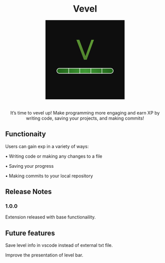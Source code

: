 <div align='center'>
  
# Vevel
<img src="https://github.com/Shamuels/Vevel/blob/master/assets/vevel_logo.png" width="250">

</div>
<p align='center'>
<br>
It’s time to vevel up! Make programming more engaging and earn XP by writing code, saving your projects, and making commits!</p>

## Functionaity

Users can gain exp in a variety of ways:

• Writing code or making any changes to a file

• Saving your progress

• Making commits to your local repository

## Release Notes

### 1.0.0

Extension released with base functionaility.

## Future features

Save level info in vscode instead of external txt file.

Improve the presentation of level bar.

